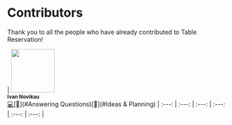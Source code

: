# Contributors

Thank you to all the people who have already contributed to Table Reservation!

<!-- ALL-CONTRIBUTORS-LIST:START - Do not remove or modify this section -->
<!-- prettier-ignore -->
| [<img src="http://true-emotions.studio/wp-content/uploads/2017/12/ivan.jpg" width="100px;"/><br /><sub><b>Ivan Novikau</b></sub>](http://true-emotions.studio)<br />[💻](#code)[💬](#Answering Questions)[🤔](#Ideas & Planning)
| :---: | :---: | :---: | :---: | :---: | :---: |
<!-- ALL-CONTRIBUTORS-LIST:END -->
